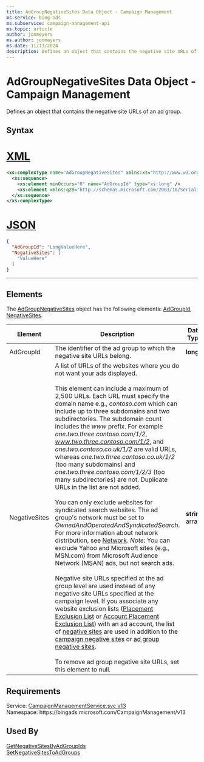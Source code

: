 ```yaml
---
title: AdGroupNegativeSites Data Object - Campaign Management
ms.service: bing-ads
ms.subservice: campaign-management-api
ms.topic: article
author: jonmeyers
ms.author: jonmeyers
ms.date: 11/13/2024
description: Defines an object that contains the negative site URLs of an ad group.
---
```

# AdGroupNegativeSites Data Object - Campaign Management
Defines an object that contains the negative site URLs of an ad group.

## Syntax

# [XML](#tab/xml)

```xml
<xs:complexType name="AdGroupNegativeSites" xmlns:xs="http://www.w3.org/2001/XMLSchema">
  <xs:sequence>
    <xs:element minOccurs="0" name="AdGroupId" type="xs:long" />
    <xs:element xmlns:q28="http://schemas.microsoft.com/2003/10/Serialization/Arrays" minOccurs="0" name="NegativeSites" nillable="true" type="q28:ArrayOfstring" />
  </xs:sequence>
</xs:complexType>
```

# [JSON](#tab/json)

```json
{
  "AdGroupId": "LongValueHere",
  "NegativeSites": [
    "ValueHere"
  ]
}
```

-----

## <a name="elements"></a>Elements

The [AdGroupNegativeSites](adgroupnegativesites.md) object has the following elements: [AdGroupId](#adgroupid), [NegativeSites](#negativesites).

|Element|Description|Data Type|
|-----------|---------------|-------------|
|<a name="adgroupid"></a>AdGroupId|The identifier of the ad group to which the negative site URLs belong.|**long**|
|<a name="negativesites"></a>NegativeSites|A list of URLs of the websites where you do not want your ads displayed.<br/><br/>This element can include a maximum of 2,500 URLs. Each URL must specify the domain name e.g., *contoso.com* which can include up to three subdomains and two subdirectories. The subdomain count includes the *www* prefix. For example *one.two.three.contoso.com/1/2*, *www.two.three.contoso.com/1/2*, and *one.two.contoso.co.uk/1/2* are valid URLs, whereas *one.two.three.contoso.co.uk/1/2* (too many subdomains) and *one.two.three.contoso.com/1/2/3* (too many subdirectories) are not. Duplicate URLs in the list are not added.<br/><br/>You can only exclude websites for syndicated search websites. The ad group's network must be set to *OwnedAndOperatedAndSyndicatedSearch*. For more information about network distribution, see [Network](network.md). *Note*: You can exclude Yahoo and Microsoft sites (e.g., MSN.com) from Microsoft Audience Network (MSAN) ads, but not search ads.<br/><br/>Negative site URLs specified at the ad group level are used instead of any negative site URLs specified at the campaign level. If you associate any website exclusion lists ([Placement Exclusion List](placementexclusionlist.md) or [Account Placement Exclusion List](accountplacementexclusionlist.md)) with an ad account, the list of [negative sites](negativesite.md) are used in addition to the [campaign negative sites](campaignnegativesites.md) or [ad group negative sites](adgroupnegativesites.md).<br/><br/>To remove ad group negative site URLs, set this element to null.|**string** array|

## Requirements
Service: [CampaignManagementService.svc v13](https://campaign.api.bingads.microsoft.com/Api/Advertiser/CampaignManagement/v13/CampaignManagementService.svc)  
Namespace: https\://bingads.microsoft.com/CampaignManagement/v13  

## Used By
[GetNegativeSitesByAdGroupIds](getnegativesitesbyadgroupids.md)  
[SetNegativeSitesToAdGroups](setnegativesitestoadgroups.md)  
